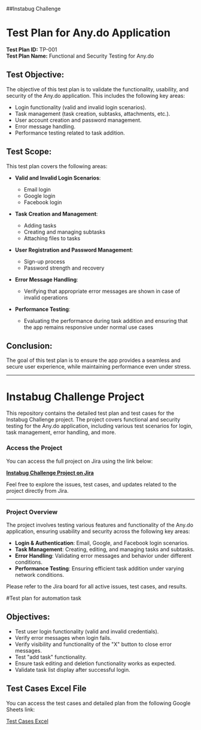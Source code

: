##Instabug Challenge

# Test Plan for Any.do Application
**Test Plan ID:** TP-001  
**Test Plan Name:** Functional and Security Testing for Any.do

## Test Objective:
The objective of this test plan is to validate the functionality, usability, and security of the Any.do application. This includes the following key areas:
- Login functionality (valid and invalid login scenarios).
- Task management (task creation, subtasks, attachments, etc.).
- User account creation and password management.
- Error message handling.
- Performance testing related to task addition.

## Test Scope:
This test plan covers the following areas:

- **Valid and Invalid Login Scenarios**:
  - Email login
  - Google login
  - Facebook login
  
- **Task Creation and Management**:
  - Adding tasks
  - Creating and managing subtasks
  - Attaching files to tasks
  
- **User Registration and Password Management**:
  - Sign-up process
  - Password strength and recovery
  
- **Error Message Handling**:
  - Verifying that appropriate error messages are shown in case of invalid operations
  
- **Performance Testing**:
  - Evaluating the performance during task addition and ensuring that the app remains responsive under normal use cases

## Conclusion:
The goal of this test plan is to ensure the app provides a seamless and secure user experience, while maintaining performance even under stress.

---

# Instabug Challenge Project

This repository contains the detailed test plan and test cases for the Instabug Challenge project. The project covers functional and security testing for the Any.do application, including various test scenarios for login, task management, error handling, and more.

### Access the Project

You can access the full project on Jira using the link below:

[**Instabug Challenge Project on Jira**](https://mariamabdelmoneim011.atlassian.net/jira/software/projects/SCRUM/boards/1)

Feel free to explore the issues, test cases, and updates related to the project directly from Jira.

---

### Project Overview
The project involves testing various features and functionality of the Any.do application, ensuring usability and security across the following key areas:

- **Login & Authentication**: Email, Google, and Facebook login scenarios.
- **Task Management**: Creating, editing, and managing tasks and subtasks.
- **Error Handling**: Validating error messages and behavior under different conditions.
- **Performance Testing**: Ensuring efficient task addition under varying network conditions.

Please refer to the Jira board for all active issues, test cases, and results.




#Test plan for automation task
## Objectives:
- Test user login functionality (valid and invalid credentials).
- Verify error messages when login fails.
- Verify visibility and functionality of the "X" button to close error messages.
- Test "add task" functionality.
- Ensure task editing and deletion functionality works as expected.
- Validate task list display after successful login.

## Test Cases Excel File

You can access the test cases and detailed plan from the following Google Sheets link:

[Test Cases Excel](https://docs.google.com/spreadsheets/d/1u7_eZuOvTXpJUlvh3LhX3ORKdAigBz_p/edit?usp=sharing)

